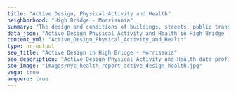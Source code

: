```yaml
---
title: "Active Design, Physical Activity and Health"
neighborhood: "High Bridge - Morrisania"
summary: "The design and conditions of buildings, streets, public transportation and parks influence physical activity, use of active transportation and other healthy behavior. A neighborhood's features can also impact the safety of its residents."
data_json: "Active Design Physical Activity and Health in High Bridge - Morrisania"
content_yml: "Active_Design_Physical_Activity_and_Health"
type: nr-output
seo_title: "Active Design in High Bridge - Morrisania"
seo_description: "Active Design Physical Activity and Health data profile for the High Bridge - Morrisania neighborhood of NYC."
seo_image: "images/nyc_health_report_active_design_health.jpg"
vega: true
arquero: true
---
```

